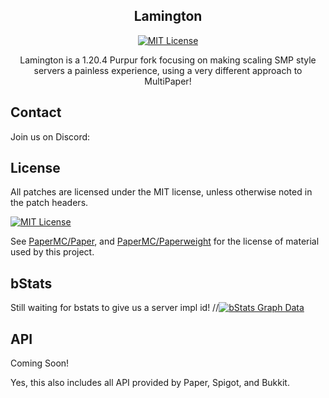 <div align="center">

## Lamington

[![MIT License](https://img.shields.io/github/license/DXTRUS/Lamington?&logo=github)](LICENSE)

Lamington is a 1.20.4 Purpur fork focusing on making scaling SMP style servers a painless experience, using a very different approach to MultiPaper!

</div>

## Contact
Join us on Discord:


## License
All patches are licensed under the MIT license, unless otherwise noted in the patch headers.

[![MIT License](https://img.shields.io/github/license/PurpurMC/Purpur?&logo=github)](LICENSE)

See [PaperMC/Paper](https://github.com/PaperMC/Paper), and [PaperMC/Paperweight](https://github.com/PaperMC/paperweight) for the license of material used by this project.

## bStats
Still waiting for bstats to give us a server impl id!
//[![bStats Graph Data](https://bstats.org/signatures/server-implementation/Purpur.svg)](https://bstats.org/plugin/server-implementation/Purpur)


## API

Coming Soon!

Yes, this also includes all API provided by Paper, Spigot, and Bukkit.
